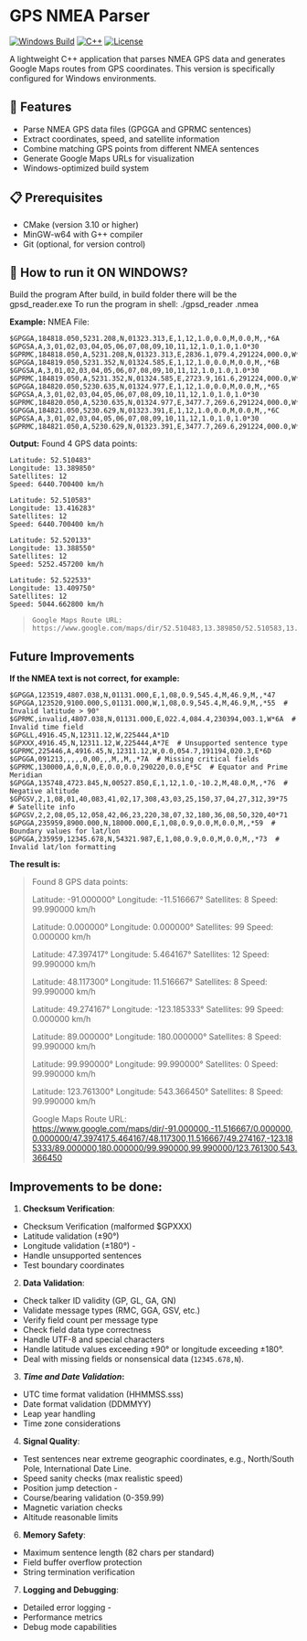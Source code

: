 # GPS NMEA Parser

[![Windows Build](https://img.shields.io/badge/build-passing-brightgreen)](https://github.com/yourusername/gps-parser)
[![C++](https://img.shields.io/badge/C%2B%2B-17-blue.svg?style=flat&logo=c%2B%2B)](https://github.com/yourusername/gps-parser)
[![License](https://img.shields.io/badge/license-MIT-blue.svg)](https://github.com/yourusername/gps-parser)

A lightweight C++ application that parses NMEA GPS data and generates Google Maps routes from GPS coordinates. This version is specifically configured for Windows environments.

## 🚀 Features

- Parse NMEA GPS data files (GPGGA and GPRMC sentences)
- Extract coordinates, speed, and satellite information
- Combine matching GPS points from different NMEA sentences
- Generate Google Maps URLs for visualization
- Windows-optimized build system

## 📋 Prerequisites

- CMake (version 3.10 or higher)
- MinGW-w64 with G++ compiler
- Git (optional, for version control)

## 🔧 How to run it ON WINDOWS?
Build the program
After build, in build folder there will be the gpsd_reader.exe
To run the program in shell:
./gpsd_reader <file>.nmea

**Example:**
NMEA File:


    $GPGGA,184818.050,5231.208,N,01323.313,E,1,12,1.0,0.0,M,0.0,M,,*6A
    $GPGSA,A,3,01,02,03,04,05,06,07,08,09,10,11,12,1.0,1.0,1.0*30
    $GPRMC,184818.050,A,5231.208,N,01323.313,E,2836.1,079.4,291224,000.0,W*44
    $GPGGA,184819.050,5231.352,N,01324.585,E,1,12,1.0,0.0,M,0.0,M,,*6B
    $GPGSA,A,3,01,02,03,04,05,06,07,08,09,10,11,12,1.0,1.0,1.0*30
    $GPRMC,184819.050,A,5231.352,N,01324.585,E,2723.9,161.6,291224,000.0,W*4C
    $GPGGA,184820.050,5230.635,N,01324.977,E,1,12,1.0,0.0,M,0.0,M,,*65
    $GPGSA,A,3,01,02,03,04,05,06,07,08,09,10,11,12,1.0,1.0,1.0*30
    $GPRMC,184820.050,A,5230.635,N,01324.977,E,3477.7,269.6,291224,000.0,W*44
    $GPGGA,184821.050,5230.629,N,01323.391,E,1,12,1.0,0.0,M,0.0,M,,*6C
    $GPGSA,A,3,01,02,03,04,05,06,07,08,09,10,11,12,1.0,1.0,1.0*30
    $GPRMC,184821.050,A,5230.629,N,01323.391,E,3477.7,269.6,291224,000.0,W*4D


**Output:**
    Found 4 GPS data points:
    
    Latitude: 52.510483°
    Longitude: 13.389850°
    Satellites: 12
    Speed: 6440.700400 km/h
    
    Latitude: 52.510583°
    Longitude: 13.416283°
    Satellites: 12
    Speed: 6440.700400 km/h
    
    Latitude: 52.520133°
    Longitude: 13.388550°
    Satellites: 12
    Speed: 5252.457200 km/h
    
    Latitude: 52.522533°
    Longitude: 13.409750°
    Satellites: 12
    Speed: 5044.662800 km/h

>     Google Maps Route URL:
>     https://www.google.com/maps/dir/52.510483,13.389850/52.510583,13.416283/52.520133,13.388550/52.522533,13.409750




## Future Improvements

**If the NMEA text is not correct, for example:**

    $GPGGA,123519,4807.038,N,01131.000,E,1,08,0.9,545.4,M,46.9,M,,*47
    $GPGGA,123520,9100.000,S,01131.000,W,1,08,0.9,545.4,M,46.9,M,,*55  # Invalid latitude > 90°
    $GPRMC,invalid,4807.038,N,01131.000,E,022.4,084.4,230394,003.1,W*6A  # Invalid time field
    $GPGLL,4916.45,N,12311.12,W,225444,A*1D
    $GPXXX,4916.45,N,12311.12,W,225444,A*7E  # Unsupported sentence type
    $GPRMC,225446,A,4916.45,N,12311.12,W,0.0,054.7,191194,020.3,E*6D
    $GPGGA,091213,,,,,0,00,,,M,,M,,*7A  # Missing critical fields
    $GPRMC,130000,A,0,N,0,E,0.0,0.0,290220,0.0,E*5C  # Equator and Prime Meridian
    $GPGGA,135748,4723.845,N,00527.850,E,1,12,1.0,-10.2,M,48.0,M,,*76  # Negative altitude
    $GPGSV,2,1,08,01,40,083,41,02,17,308,43,03,25,150,37,04,27,312,39*75  # Satellite info
    $GPGSV,2,2,08,05,12,058,42,06,23,220,38,07,32,180,36,08,50,320,40*71
    $GPGGA,235959,8900.000,N,18000.000,E,1,08,0.9,0.0,M,0.0,M,,*59  # Boundary values for lat/lon
    $GPGGA,235959,12345.678,N,54321.987,E,1,08,0.9,0.0,M,0.0,M,,*73  # Invalid lat/lon formatting
 **The result is:**

> Found 8 GPS data points:
> 
> Latitude: -91.000000° Longitude: -11.516667° Satellites: 8 Speed:
> 99.990000 km/h
> 
> Latitude: 0.000000° Longitude: 0.000000° Satellites: 99 Speed:
> 0.000000 km/h
> 
> Latitude: 47.397417° Longitude: 5.464167° Satellites: 12 Speed:
> 99.990000 km/h
> 
> Latitude: 48.117300° Longitude: 11.516667° Satellites: 8 Speed:
> 99.990000 km/h
> 
> Latitude: 49.274167° Longitude: -123.185333° Satellites: 99 Speed:
> 0.000000 km/h
> 
> Latitude: 89.000000° Longitude: 180.000000° Satellites: 8 Speed:
> 99.990000 km/h
> 
> Latitude: 99.990000° Longitude: 99.990000° Satellites: 0 Speed:
> 99.990000 km/h
> 
> Latitude: 123.761300° Longitude: 543.366450° Satellites: 8 Speed:
> 99.990000 km/h
> 
> Google Maps Route URL:
> https://www.google.com/maps/dir/-91.000000,-11.516667/0.000000,0.000000/47.397417,5.464167/48.117300,11.516667/49.274167,-123.185333/89.000000,180.000000/99.990000,99.990000/123.761300,543.366450

## Improvements to be done:


1.  **Checksum Verification**:
    
- Checksum Verification  (malformed $GPXXX)  
- Latitude validation  (±90°) 
-   Longitude validation  (±180°)  -
-  Handle unsupported sentences 
-  Test boundary coordinates
2.  **Data Validation**:
- Check talker ID validity  (GP, GL, GA, GN)  
- Validate message types  (RMC, GGA, GSV, etc.)   
- Verify field count per message type 
- Check field data type correctness 
- Handle UTF-8 and special characters
- Handle latitude values exceeding ±90° or longitude exceeding ±180°.
- Deal with missing fields or nonsensical data (`12345.678,N`).
  
3.  ***Time and Date Validation*:**
- UTC time format validation (HHMMSS.sss)
- Date format validation (DDMMYY)
- Leap year handling
- Time zone considerations
4.  **Signal Quality**:
    
-  Test sentences near extreme geographic coordinates, e.g., North/South Pole, International Date Line.
- Speed sanity checks  (max realistic speed)  
- Position jump detection - 
- Course/bearing validation  (0-359.99)  
- Magnetic variation checks 
- Altitude reasonable limits

6.  **Memory Safety**:
- Maximum sentence length  (82 chars per standard)  
- Field buffer overflow protection 
- String termination verification 

7.  **Logging and Debugging**:
- Detailed error logging - 
- Performance metrics 
- Debug mode capabilities
